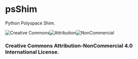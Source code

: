 # psShim
Python Polyspace Shim.

![Creative Commons](https://creativecommons.org/images/deed/cc_icon_black_x2.png)![Attribution](https://creativecommons.org/images/deed/attribution_icon_black_x2.png)![NonCommercial](https://creativecommons.org/images/deed/nc_black_x2.png)

### Creative Commons Attribution-NonCommercial 4.0 International License.
